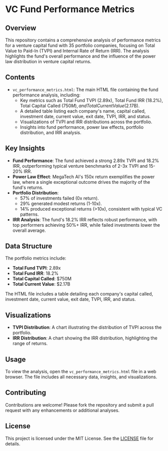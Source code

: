 # VC Fund Performance Metrics

## Overview
This repository contains a comprehensive analysis of performance metrics for a venture capital fund with 35 portfolio companies, focusing on Total Value to Paid-In (TVPI) and Internal Rate of Return (IRR). The analysis highlights the fund's overall performance and the influence of the power law distribution in venture capital returns.

## Contents
- `vc_performance_metrics.html`: The main HTML file containing the fund performance analysis, including:
  - Key metrics such as Total Fund TVPI (2.89x), Total Fund IRR (18.2%), Total Capital Called ($750M), and Total Current Value ($2.17B).
  - A detailed table listing each company's name, capital called, investment date, current value, exit date, TVPI, IRR, and status.
  - Visualizations of TVPI and IRR distributions across the portfolio.
  - Insights into fund performance, power law effects, portfolio distribution, and IRR analysis.

## Key Insights
- **Fund Performance**: The fund achieved a strong 2.89x TVPI and 18.2% IRR, outperforming typical venture benchmarks of 2-3x TVPI and 15-20% IRR.
- **Power Law Effect**: MegaTech AI's 150x return exemplifies the power law, where a single exceptional outcome drives the majority of the fund's returns.
- **Portfolio Distribution**: 
  - 57% of investments failed (0x return).
  - 29% generated modest returns (1-10x).
  - 14% produced exceptional returns (>10x), consistent with typical VC patterns.
- **IRR Analysis**: The fund's 18.2% IRR reflects robust performance, with top performers achieving 50%+ IRR, while failed investments lower the overall average.

## Data Structure
The portfolio metrics include:
- **Total Fund TVPI**: 2.89x
- **Total Fund IRR**: 18.2%
- **Total Capital Called**: $750M
- **Total Current Value**: $2.17B

The HTML file includes a table detailing each company's capital called, investment date, current value, exit date, TVPI, IRR, and status.

## Visualizations
- **TVPI Distribution**: A chart illustrating the distribution of TVPI across the portfolio.
- **IRR Distribution**: A chart showing the IRR distribution, highlighting the range of returns.

## Usage
To view the analysis, open the `vc_performance_metrics.html` file in a web browser. The file includes all necessary data, insights, and visualizations.

## Contributing
Contributions are welcome! Please fork the repository and submit a pull request with any enhancements or additional analyses.

## License
This project is licensed under the MIT License. See the [LICENSE](LICENSE) file for details.
